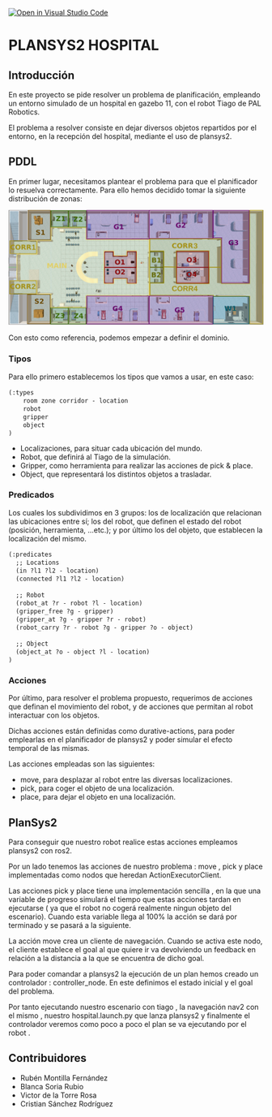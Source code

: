 [![Open in Visual Studio Code](https://classroom.github.com/assets/open-in-vscode-c66648af7eb3fe8bc4f294546bfd86ef473780cde1dea487d3c4ff354943c9ae.svg)](https://classroom.github.com/online_ide?assignment_repo_id=7664414&assignment_repo_type=AssignmentRepo)
# PLANSYS2 HOSPITAL
## Introducción
En este proyecto se pide resolver un problema de planificación, empleando un entorno simulado de un hospital en gazebo 11, con el robot Tiago de PAL Robotics.

El problema a resolver consiste en dejar diversos objetos repartidos por el entorno, en la recepción del hospital, mediante el uso de plansys2.
## PDDL
En primer lugar, necesitamos plantear el problema para que el planificador lo resuelva correctamente. Para ello hemos decidido tomar la siguiente distribución de zonas:

![Imagen de zonas](https://github.com/Docencia-fmrico/plansys2-hospital-cavros/blob/main/media/world_zones.png?raw=true "World Zones")

Con esto como referencia, podemos empezar a definir el dominio. 

### Tipos
Para ello primero establecemos los tipos que vamos a usar, en este caso:

```
(:types
    room zone corridor - location
    robot
    gripper  
    object
)
```

- Localizaciones, para situar cada ubicación del mundo.
- Robot, que definirá al Tiago de la simulación.
- Gripper, como herramienta para realizar las acciones de pick & place.
- Object, que representará los distintos objetos a trasladar.

### Predicados
Los cuales los subdividimos en 3 grupos: los de localización que relacionan las ubicaciones entre sí; los del robot, que definen el estado del robot (posición, herramienta, ...etc.); y por último los del objeto, que establecen la localización del mismo.

```
(:predicates  
  ;; Locations
  (in ?l1 ?l2 - location)
  (connected ?l1 ?l2 - location)

  ;; Robot
  (robot_at ?r - robot ?l - location)
  (gripper_free ?g - gripper)
  (gripper_at ?g - gripper ?r - robot)
  (robot_carry ?r - robot ?g - gripper ?o - object)

  ;; Object
  (object_at ?o - object ?l - location)
)
```

### Acciones
Por último, para resolver el problema propuesto, requerimos de acciones que definan el movimiento del robot, y de acciones que permitan al robot interactuar con los objetos.

Dichas acciones están definidas como durative-actions, para poder emplearlas en el planificador de plansys2 y poder simular el efecto temporal de las mismas.

Las acciones empleadas son las siguientes:

- move, para desplazar al robot entre las diversas localizaciones.
- pick, para coger el objeto de una localización.
- place, para dejar el objeto en una localización.

## PlanSys2
Para conseguir que nuestro robot realice estas acciones empleamos plansys2 con ros2.

Por un lado tenemos las acciones de nuestro problema : move , pick y place implementadas como nodos que heredan ActionExecutorClient.

Las acciones pick y place tiene una implementación sencilla , en la que una variable de progreso simulará el tiempo que estas acciones tardan en ejecutarse ( ya que el robot no cogerá realmente ningun objeto del escenario). Cuando esta variable llega al 100% la acción se dará por terminado y se pasará a la siguiente.

La acción move crea un cliente de navegación. Cuando se activa este nodo, el cliente establece el goal al que quiere ir va devolviendo un feedback en relación a la distancia a la que se encuentra de dicho goal.

Para poder comandar a plansys2 la ejecución de un plan hemos creado un controlador : controller_node. En este definimos el estado inicial y el goal del problema.

Por tanto ejecutando nuestro escenario con tiago , la navegación nav2 con el mismo , nuestro hospital.launch.py que lanza plansys2 y finalmente el controlador veremos como poco a poco el plan se va ejecutando por el robot .


## Contribuidores
* Rubén Montilla Fernández
* Blanca Soria Rubio
* Victor de la Torre Rosa
* Cristian Sánchez Rodríguez 
